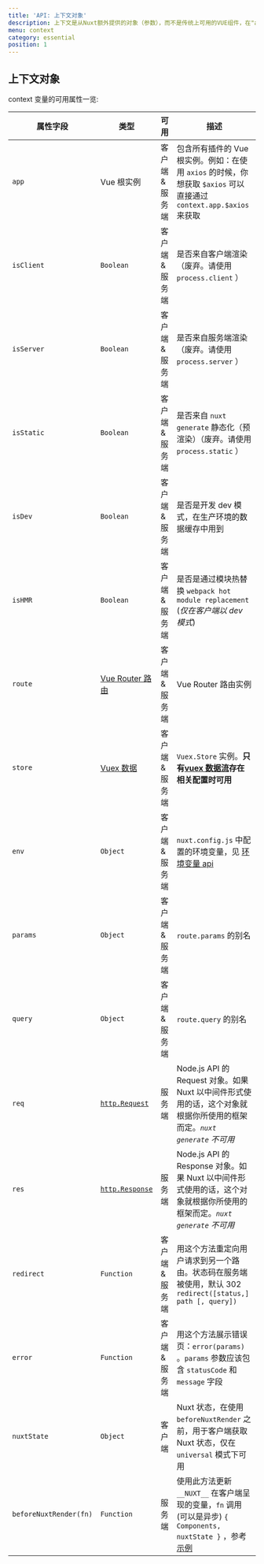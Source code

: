 ```yaml
---
title: 'API: 上下文对象'
description: 上下文是从Nuxt额外提供的对象（参数），而不是传统上可用的VUE组件，在"asyncData"、"plugins"、"middlewares"、"modules"和"store/nuxtServerInit"等特殊的 Nuxt 生命周期区域中可以使用"context"。
menu: context
category: essential
position: 1
---
```


## 上下文对象

context 变量的可用属性一览:

| 属性字段 | 类型 | 可用 | 描述 |
| --- | --- | --- | --- |
| `app` | Vue 根实例 | 客户端 & 服务端 | 包含所有插件的 Vue 根实例。例如：在使用 `axios` 的时候，你想获取 `$axios` 可以直接通过 `context.app.$axios` 来获取 |
| `isClient` | `Boolean` | 客户端 & 服务端 | 是否来自客户端渲染（废弃。请使用 `process.client` ） |
| `isServer` | `Boolean` | 客户端 & 服务端 | 是否来自服务端渲染（废弃。请使用 `process.server` ） |
| `isStatic` | `Boolean` | 客户端 & 服务端 | 是否来自 `nuxt generate` 静态化（预渲染）（废弃。请使用 `process.static` ） |
| `isDev` | `Boolean` | 客户端 & 服务端 | 是否是开发 dev 模式，在生产环境的数据缓存中用到 |
| `isHMR` | `Boolean` | 客户端 & 服务端 | 是否是通过模块热替换 `webpack hot module replacement` (_仅在客户端以 dev 模式_) |
| `route` | [Vue Router 路由](https://router.vuejs.org/zh/api/#%E8%B7%AF%E7%94%B1%E5%AF%B9%E8%B1%A1%E5%B1%9E%E6%80%A7) | 客户端 & 服务端 | Vue Router 路由实例 |
| `store` | [Vuex 数据](https://vuex.vuejs.org/zh/api/) | 客户端 & 服务端 | `Vuex.Store` 实例。**只有[vuex 数据流](/guide/vuex-store)存在相关配置时可用** |
| `env` | `Object` | 客户端 & 服务端 | `nuxt.config.js` 中配置的环境变量，见 [环境变量 api](/api/configuration-env) |
| `params` | `Object` | 客户端 & 服务端 | `route.params` 的别名 |
| `query` | `Object` | 客户端 & 服务端 | `route.query` 的别名 |
| `req` | [`http.Request`](https://nodejs.org/api/http.html#http_class_http_incomingmessage) | 服务端 | Node.js API 的 Request 对象。如果 Nuxt 以中间件形式使用的话，这个对象就根据你所使用的框架而定。_`nuxt generate` 不可用_ |
| `res` | [`http.Response`](https://nodejs.org/api/http.html#http_class_http_serverresponse) | 服务端 | Node.js API 的 Response 对象。如果 Nuxt 以中间件形式使用的话，这个对象就根据你所使用的框架而定。_`nuxt generate` 不可用_ |
| `redirect` | `Function` | 客户端 & 服务端 | 用这个方法重定向用户请求到另一个路由。状态码在服务端被使用，默认 302 `redirect([status,] path [, query])` |
| `error` | `Function` | 客户端 & 服务端 | 用这个方法展示错误页：`error(params)` 。`params` 参数应该包含 `statusCode` 和 `message` 字段 |
| `nuxtState` | `Object` | 客户端 | Nuxt 状态，在使用 `beforeNuxtRender` 之前，用于客户端获取 Nuxt 状态，仅在 `universal` 模式下可用 |
| `beforeNuxtRender(fn)` | `Function` | 服务端 | 使用此方法更新 `__NUXT__` 在客户端呈现的变量，`fn` 调用 (可以是异步) `{ Components, nuxtState }` ，参考 [示例](https://github.com/nuxt/nuxt.js/blob/cf6b0df45f678c5ac35535d49710c606ab34787d/test/fixtures/basic/pages/special-state.vue) |
